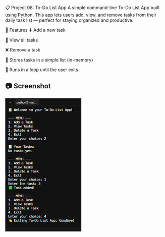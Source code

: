 📋 Project 08: To-Do List App
A simple command-line To-Do List App built using Python.
This app lets users add, view, and remove tasks from their daily task list — perfect for staying organized and productive.

🚀 Features
➕ Add a new task

📜 View all tasks

❌ Remove a task

💾 Stores tasks in a simple list (in-memory)

🔁 Runs in a loop until the user exits

## 📷 Screenshot
![To-Do List App Screenshot](to-do-list-app.PNG)

